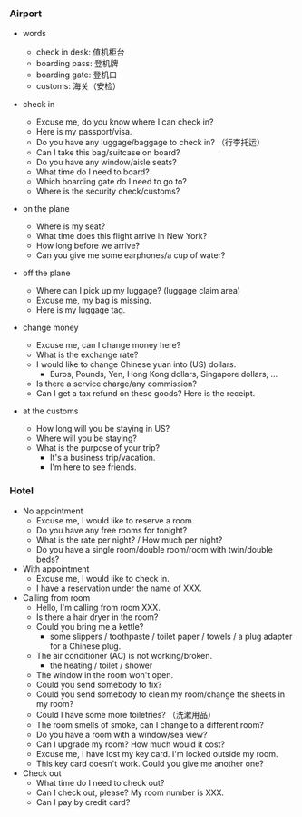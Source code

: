 ### Airport

* words
  * check in desk: 值机柜台
  * boarding pass: 登机牌
  * boarding gate: 登机口
  * customs: 海关（安检）

* check in
  * Excuse me, do you know where I can check in?
  * Here is my passport/visa.
  * Do you have any luggage/baggage to check in? （行李托运）
  * Can I take this bag/suitcase on board?
  * Do you have any window/aisle seats?
  * What time do I need to board?
  * Which boarding gate do I need to go to?
  * Where is the security check/customs?

* on the plane
  * Where is my seat?
  * What time does this flight arrive in New York?
  * How long before we arrive?
  * Can you give me some earphones/a cup of water?
* off the plane
  * Where can I pick up my luggage? (luggage claim area)
  * Excuse me, my bag is missing.
  * Here is my luggage tag.
* change money
  * Excuse me, can I change money here?
  * What is the exchange rate?
  * I would like to change Chinese yuan into (US) dollars.
    * Euros, Pounds, Yen, Hong Kong dollars, Singapore dollars, ...
  * Is there a service charge/any commission?
  * Can I get a tax refund on these goods? Here is the receipt.

* at the customs
  * How long will you be staying in US? 
  * Where will you be staying?
  * What is the purpose of your trip?
    * It's a business trip/vacation.
    * I'm here to see friends.


### Hotel

* No appointment
  * Excuse me, I would like to reserve a room.
  * Do you have any free rooms for tonight?
  * What is the rate per night? / How much per night?
  * Do you have a single room/double room/room with twin/double beds? 
* With appointment
  * Excuse me, I would like to check in.
  * I have a reservation under the name of XXX.
* Calling from room
  * Hello, I'm calling from room XXX.
  * Is there a hair dryer in the room?
  * Could you bring me a kettle?
    * some slippers / toothpaste / toilet paper / towels / a plug adapter for a Chinese plug.
  * The air conditioner (AC) is not working/broken.
    * the heating / toilet / shower
  * The window in the room won't open.
  * Could you send somebody to fix?
  * Could you send somebody to clean my room/change the sheets in my room?
  * Could I have some more toiletries? （洗漱用品）
  * The room smells of smoke, can I change to a different room?
  * Do you have a room with a window/sea view?
  * Can I upgrade my room? How much would it cost?
  * Excuse me, I have lost my key card. I'm locked outside my room.
  * This key card doesn't work. Could you give me another one?
* Check out
  * What time do I need to check out?
  * Can I check out, please? My room number is XXX.
  * Can I pay by credit card?

